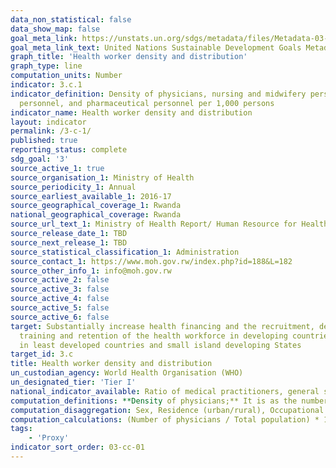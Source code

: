 ```yaml
---
data_non_statistical: false
data_show_map: false
goal_meta_link: https://unstats.un.org/sdgs/metadata/files/Metadata-03-0C-01.pdf
goal_meta_link_text: United Nations Sustainable Development Goals Metadata (PDF 207 KB)
graph_title: 'Health worker density and distribution'
graph_type: line
computation_units: Number
indicator: 3.c.1
indicator_definition: Density of physicians, nursing and midwifery personnel, dentistry
  personnel, and pharmaceutical personnel per 1,000 persons
indicator_name: Health worker density and distribution
layout: indicator
permalink: /3-c-1/
published: true
reporting_status: complete
sdg_goal: '3'
source_active_1: true
source_organisation_1: Ministry of Health 
source_periodicity_1: Annual 
source_earliest_available_1: 2016-17
source_geographical_coverage_1: Rwanda
national_geographical_coverage: Rwanda
source_url_text_1: Ministry of Health Report/ Human Resource for Health Information System (HRIS)
source_release_date_1: TBD
source_next_release_1: TBD
source_statistical_classification_1: Administration
source_contact_1: https://www.moh.gov.rw/index.php?id=188&L=182
source_other_info_1: info@moh.gov.rw
source_active_2: false
source_active_3: false
source_active_4: false
source_active_5: false
source_active_6: false
target: Substantially increase health financing and the recruitment, development,
  training and retention of the health workforce in developing countries, especially
  in least developed countries and small island developing States
target_id: 3.c
title: Health worker density and distribution
un_custodian_agency: World Health Organisation (WHO)
un_designated_tier: 'Tier I'
national_indicator_available: Ratio of medical practitioners, general specialists, nurses and qualified midwives per total population
computation_definitions: **Density of physicians;** It is as the number of physicians, including generalists and specialist medical practitioners per total population. **Density of nurses;** It is as the number of nurses per total population. **Density of qualified midwifery personnel;** It is as the number of midwifery personnel per total population.
computation_disaggregation: Sex, Residence (urban/rural), Occupational specialization, Provider type (public/private) 
computation_calculations: (Number of physicians / Total population) * 1,000
tags:
    - 'Proxy'
indicator_sort_order: 03-cc-01
---
```

